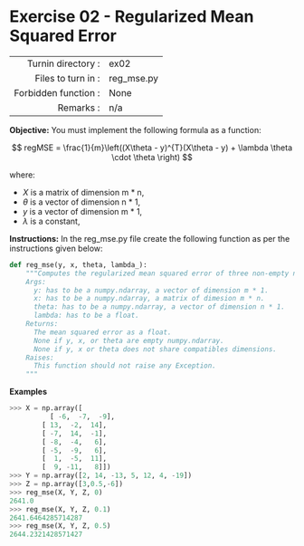 # Exercise 02 - Regularized Mean Squared Error

|                         |                    |
| -----------------------:| ------------------ |
|   Turnin directory :    |  ex02              |
|   Files to turn in :    |  reg_mse.py        |
|   Forbidden function :  |  None              |
|   Remarks :             |  n/a               |

**Objective:**
You must implement the following formula as a function:  

$$
regMSE = \frac{1}{m}\left((X\theta - y)^{T}(X\theta - y) + \lambda \theta \cdot \theta \right)
$$

where:
- $X$ is a matrix of dimension m * n,
- $\theta$ is a vector of dimension n * 1,
- $y$ is a vector of dimension m * 1,
- $\lambda$ is a constant,

**Instructions:**
In the reg_mse.py file create the following function as per the instructions given below:
```python
def reg_mse(y, x, theta, lambda_):
    """Computes the regularized mean squared error of three non-empty numpy.ndarray, without any for-loop. The three arrays must have compatible dimensions.
    Args:
      y: has to be a numpy.ndarray, a vector of dimension m * 1.
      x: has to be a numpy.ndarray, a matrix of dimesion m * n.
      theta: has to be a numpy.ndarray, a vector of dimension n * 1.
      lambda: has to be a float.
    Returns:
      The mean squared error as a float.
      None if y, x, or theta are empty numpy.ndarray.
      None if y, x or theta does not share compatibles dimensions.
    Raises:
      This function should not raise any Exception.
    """
```

**Examples**
```python
>>> X = np.array([
	      [ -6,  -7,  -9],
        [ 13,  -2,  14],
        [ -7,  14,  -1],
        [ -8,  -4,   6],
        [ -5,  -9,   6],
        [  1,  -5,  11],
        [  9, -11,   8]])
>>> Y = np.array([2, 14, -13, 5, 12, 4, -19])
>>> Z = np.array([3,0.5,-6])
>>> reg_mse(X, Y, Z, 0)
2641.0
>>> reg_mse(X, Y, Z, 0.1)
2641.6464285714287
>>> reg_mse(X, Y, Z, 0.5)
2644.2321428571427
```
